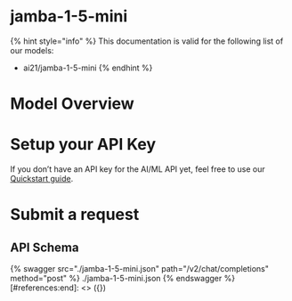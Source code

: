 [#references:start]: <> ({ "template": "openapi" })
# jamba-1-5-mini

{% hint style="info" %}
This documentation is valid for the following list of our models:
* ai21/jamba-1-5-mini
{% endhint %}

# Model Overview


# Setup your API Key
If you don’t have an API key for the AI/ML API yet, feel free to use our [Quickstart guide](https://docs.aimlapi.com/quickstart/setting-up).

# Submit a request
## API Schema
{% swagger src="./jamba-1-5-mini.json" path="/v2/chat/completions" method="post" %}
./jamba-1-5-mini.json
{% endswagger %}
[#references:end]: <> ({})